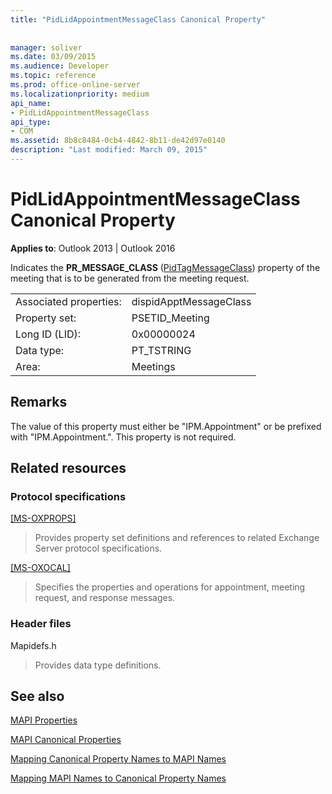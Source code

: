 ```yaml
---
title: "PidLidAppointmentMessageClass Canonical Property"
 
 
manager: soliver
ms.date: 03/09/2015
ms.audience: Developer
ms.topic: reference
ms.prod: office-online-server
ms.localizationpriority: medium
api_name:
- PidLidAppointmentMessageClass
api_type:
- COM
ms.assetid: 8b8c8484-0cb4-4842-8b11-de42d97e0140
description: "Last modified: March 09, 2015"
---
```


# PidLidAppointmentMessageClass Canonical Property

  
  
**Applies to**: Outlook 2013 | Outlook 2016 
  
Indicates the **PR_MESSAGE_CLASS** ([PidTagMessageClass](pidtagmessageclass-canonical-property.md)) property of the meeting that is to be generated from the meeting request.
  
|||
|:-----|:-----|
|Associated properties:  <br/> |dispidApptMessageClass  <br/> |
|Property set:  <br/> |PSETID_Meeting  <br/> |
|Long ID (LID):  <br/> |0x00000024  <br/> |
|Data type:  <br/> |PT_TSTRING  <br/> |
|Area:  <br/> |Meetings  <br/> |
   
## Remarks

The value of this property must either be "IPM.Appointment" or be prefixed with "IPM.Appointment.". This property is not required.
  
## Related resources

### Protocol specifications

[[MS-OXPROPS]](https://msdn.microsoft.com/library/f6ab1613-aefe-447d-a49c-18217230b148%28Office.15%29.aspx)
  
> Provides property set definitions and references to related Exchange Server protocol specifications.
    
[[MS-OXOCAL]](https://msdn.microsoft.com/library/09861fde-c8e4-4028-9346-e7c214cfdba1%28Office.15%29.aspx)
  
> Specifies the properties and operations for appointment, meeting request, and response messages.
    
### Header files

Mapidefs.h
  
> Provides data type definitions.
    
## See also



[MAPI Properties](mapi-properties.md)
  
[MAPI Canonical Properties](mapi-canonical-properties.md)
  
[Mapping Canonical Property Names to MAPI Names](mapping-canonical-property-names-to-mapi-names.md)
  
[Mapping MAPI Names to Canonical Property Names](mapping-mapi-names-to-canonical-property-names.md)

